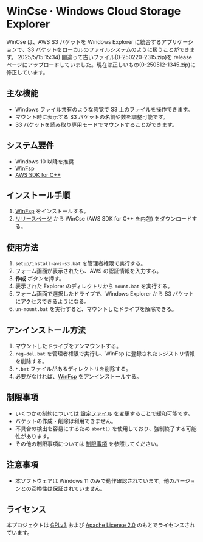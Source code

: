 # WinCse &middot; Windows Cloud Storage Explorer

WinCse は、AWS S3 バケットを Windows Explorer に統合するアプリケーションで、S3 バケットをローカルのファイルシステムのように扱うことができます。
2025/5/15 15:34) 間違って古いファイル(0-250220-2315.zip)を release ページにアップロードしていました。現在は正しいもの(0-250512-1345.zip)に修正しています。

## 主な機能
- Windows ファイル共有のような感覚で S3 上のファイルを操作できます。
- マウント時に表示する S3 バケットの名前や数を調整可能です。
- S3 バケットを読み取り専用モードでマウントすることができます。

## システム要件
- Windows 10 以降を推奨
- [WinFsp](http://www.secfs.net/winfsp/)
- [AWS SDK for C++](https://github.com/aws/aws-sdk-cpp)

## インストール手順
1. [WinFsp](https://winfsp.dev/rel/) をインストールする。
2. [リリースページ](https://github.com/cbh34680/WinCse/releases) から WinCse (AWS SDK for C++ を内包) をダウンロードする。

## 使用方法
1. `setup/install-aws-s3.bat` を管理者権限で実行する。
2. フォーム画面が表示されたら、AWS の認証情報を入力する。
3. **作成** ボタンを押す。
4. 表示された Explorer のディレクトリから `mount.bat` を実行する。
5. フォーム画面で選択したドライブで、Windows Explorer から S3 バケットにアクセスできるようになる。
6. `un-mount.bat` を実行すると、マウントしたドライブを解除できる。

## アンインストール方法
1. マウントしたドライブをアンマウントする。
2. `reg-del.bat` を管理者権限で実行し、WinFsp に登録されたレジストリ情報を削除する。
3. `*.bat` ファイルがあるディレクトリを削除する。
4. 必要がなければ、[WinFsp](https://winfsp.dev/rel/) をアンインストールする。

## 制限事項
- いくつかの制約については [設定ファイル](./doc/conf-example.txt) を変更することで緩和可能です。
- バケットの作成・削除は利用できません。
- 不具合の検出を容易にするため `abort()` を使用しており、強制終了する可能性があります。
- その他の制限事項については [制限事項](./doc/limitations-ja.md) を参照してください。

## 注意事項
- 本ソフトウェアは Windows 11 のみで動作確認されています。他のバージョンとの互換性は保証されていません。

## ライセンス
本プロジェクトは [GPLv3](https://www.gnu.org/licenses/gpl-3.0.html) および [Apache License 2.0](https://www.apache.org/licenses/LICENSE-2.0) のもとでライセンスされています。
